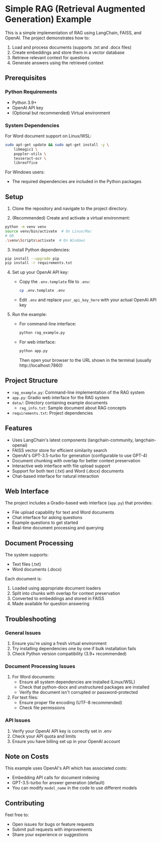 # Simple RAG (Retrieval Augmented Generation) Example

This is a simple implementation of RAG using LangChain, FAISS, and OpenAI. The project demonstrates how to:
1. Load and process documents (supports .txt and .docx files)
2. Create embeddings and store them in a vector database
3. Retrieve relevant context for questions
4. Generate answers using the retrieved context

## Prerequisites

### Python Requirements
- Python 3.9+
- OpenAI API key
- (Optional but recommended) Virtual environment

### System Dependencies
For Word document support on Linux/WSL:
```bash
sudo apt-get update && sudo apt-get install -y \
    libmagic1 \
    poppler-utils \
    tesseract-ocr \
    libreoffice
```

For Windows users:
- The required dependencies are included in the Python packages

## Setup

1. Clone the repository and navigate to the project directory.

2. (Recommended) Create and activate a virtual environment:
```bash
python -m venv venv
source venv/bin/activate  # On Linux/Mac
# OR
.\venv\Scripts\activate  # On Windows
```

3. Install Python dependencies:
```bash
pip install --upgrade pip
pip install -r requirements.txt
```

4. Set up your OpenAI API key:
   - Copy the `.env.template` file to `.env`:
     ```bash
     cp .env.template .env
     ```
   - Edit `.env` and replace `your_api_key_here` with your actual OpenAI API key

5. Run the example:
   - For command-line interface:
     ```bash
     python rag_example.py
     ```
   - For web interface:
     ```bash
     python app.py
     ```
     Then open your browser to the URL shown in the terminal (usually http://localhost:7860)

## Project Structure

- `rag_example.py`: Command-line implementation of the RAG system
- `app.py`: Gradio web interface for the RAG system
- `data/`: Directory containing example documents
  - `rag_info.txt`: Sample document about RAG concepts
- `requirements.txt`: Project dependencies

## Features

- Uses LangChain's latest components (langchain-community, langchain-openai)
- FAISS vector store for efficient similarity search
- OpenAI's GPT-3.5-turbo for generation (configurable to use GPT-4)
- Document chunking with overlap for better context preservation
- Interactive web interface with file upload support
- Support for both text (.txt) and Word (.docx) documents
- Chat-based interface for natural interaction

## Web Interface

The project includes a Gradio-based web interface (`app.py`) that provides:
- File upload capability for text and Word documents
- Chat interface for asking questions
- Example questions to get started
- Real-time document processing and querying

## Document Processing

The system supports:
- Text files (.txt)
- Word documents (.docx)

Each document is:
1. Loaded using appropriate document loaders
2. Split into chunks with overlap for context preservation
3. Converted to embeddings and stored in FAISS
4. Made available for question answering

## Troubleshooting

### General Issues
1. Ensure you're using a fresh virtual environment
2. Try installing dependencies one by one if bulk installation fails
3. Check Python version compatibility (3.9+ recommended)

### Document Processing Issues
1. For Word documents:
   - Ensure all system dependencies are installed (Linux/WSL)
   - Check that python-docx and unstructured packages are installed
   - Verify the document isn't corrupted or password-protected
2. For text files:
   - Ensure proper file encoding (UTF-8 recommended)
   - Check file permissions

### API Issues
1. Verify your OpenAI API key is correctly set in .env
2. Check your API quota and limits
3. Ensure you have billing set up in your OpenAI account

## Note on Costs

This example uses OpenAI's API which has associated costs:
- Embedding API calls for document indexing
- GPT-3.5-turbo for answer generation (default)
- You can modify `model_name` in the code to use different models

## Contributing

Feel free to:
- Open issues for bugs or feature requests
- Submit pull requests with improvements
- Share your experience or suggestions 
